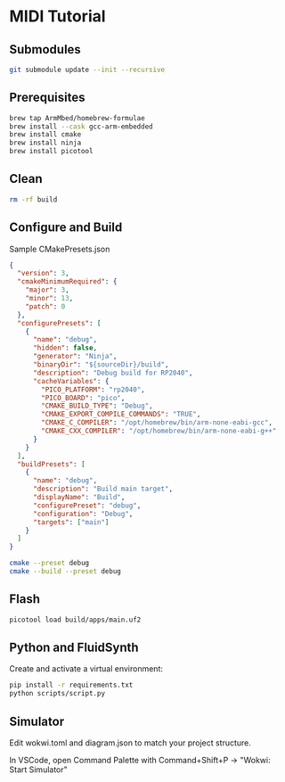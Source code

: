 # MIDI Tutorial

## Submodules

```zsh
git submodule update --init --recursive
```

## Prerequisites

```zsh
brew tap ArmMbed/homebrew-formulae
brew install --cask gcc-arm-embedded
brew install cmake
brew install ninja
brew install picotool
```

## Clean

```zsh
rm -rf build
```

## Configure and Build

Sample CMakePresets.json

```json
{
  "version": 3,
  "cmakeMinimumRequired": {
    "major": 3,
    "minor": 13,
    "patch": 0
  },
  "configurePresets": [
    {
      "name": "debug",
      "hidden": false,
      "generator": "Ninja",
      "binaryDir": "${sourceDir}/build",
      "description": "Debug build for RP2040",
      "cacheVariables": {
        "PICO_PLATFORM": "rp2040",
        "PICO_BOARD": "pico",
        "CMAKE_BUILD_TYPE": "Debug",
        "CMAKE_EXPORT_COMPILE_COMMANDS": "TRUE",
        "CMAKE_C_COMPILER": "/opt/homebrew/bin/arm-none-eabi-gcc",
        "CMAKE_CXX_COMPILER": "/opt/homebrew/bin/arm-none-eabi-g++"
      }
    }
  ],
  "buildPresets": [
    {
      "name": "debug",
      "description": "Build main target",
      "displayName": "Build",
      "configurePreset": "debug",
      "configuration": "Debug",
      "targets": ["main"]
    }
  ]
}
```

```zsh
cmake --preset debug
cmake --build --preset debug
```

## Flash

```zsh
picotool load build/apps/main.uf2
```

## Python and FluidSynth

Create and activate a virtual environment:

```zsh
pip install -r requirements.txt
python scripts/script.py
```

## Simulator

Edit wokwi.toml and diagram.json to match your project structure.

In VSCode, open Command Palette with
Command+Shift+P -> "Wokwi: Start Simulator"
